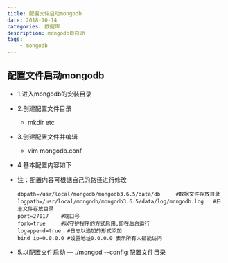 ```yaml
---
title: 配置文件启动mongodb
date: 2018-10-14
categories: 数据库
description: mongodb自启动
tags:
    - mongodb
---
```



## 配置文件启动mongodb
- 1.进入mongodb的安装目录

- 2.创建配置文件目录

  - mkdir etc

- 3.创建配置文件并编辑

  - vim mongodb.conf

- 4.基本配置内容如下

- 注：配置内容可根据自己的路径进行修改

  ~~~
  dbpath=/usr/local/mongodb/mongodb3.6.5/data/db     #数据文件存放目录
  logpath=/usr/local/mongodb/mongodb3.6.5/data/log/mongodb.log   #日志文件存放目录   
  port=27017   	#端口号
  fork=true    	#以守护程序的方式启用,即在后台运行
  logappend=true  #日志以追加的形式添加
  bind_ip=0.0.0.0 #设置地址0.0.0.0 表示所有人都能访问
  ~~~

- 5.以配置文件启动
  — ./mongod --config  配置文件目录


